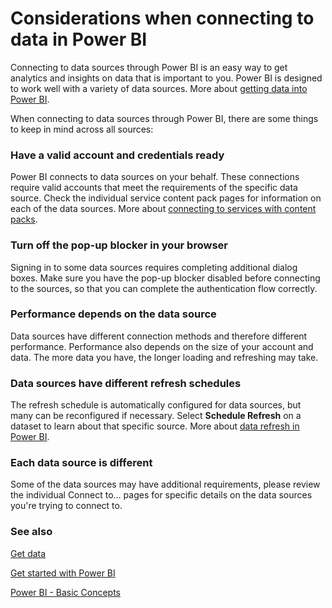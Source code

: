 <properties 
   pageTitle="Considerations when connecting to data in Power BI"
   description="Considerations when connecting to data in Power BI"
   services="powerbi" 
   documentationCenter="" 
   authors="maggiesMSFT" 
   manager="mblythe" 
   editor=""
   tags=""/>
 
<tags
   ms.service="powerbi"
   ms.devlang="NA"
   ms.topic="article"
   ms.tgt_pltfrm="NA"
   ms.workload="powerbi"
   ms.date="01/21/2016"
   ms.author="maggies"/>
# Considerations when connecting to data in Power BI

Connecting to data sources through Power BI is an easy way to get analytics and insights on data that is important to you. Power BI is designed to work well with a variety of data sources. More about [getting data into Power BI](powerbi-service-get-data.md).

When connecting to data sources through Power BI, there are some things to keep in mind across all sources:

### Have a valid account and credentials ready

Power BI connects to data sources on your behalf. These connections require valid accounts that meet the requirements of the specific data source. Check the individual service content pack pages for information on each of the data sources. More about [connecting to services with content packs](powerbi-content-packs-services.md).

### Turn off the pop-up blocker in your browser

Signing in to some data sources requires completing additional dialog boxes. Make sure you have the pop-up blocker disabled before connecting to the sources, so that you can complete the authentication flow correctly.

### Performance depends on the data source

Data sources have different connection methods and therefore different performance. Performance also depends on the size of your account and data. The more data you have, the longer loading and refreshing may take.

### Data sources have different refresh schedules

The refresh schedule is automatically configured for data sources, but many can be reconfigured if necessary. Select **Schedule Refresh** on a dataset to learn about that specific source. More about [data refresh in Power BI](powerbi-refresh-data.md).

### Each data source is different

Some of the data sources may have additional requirements, please review the individual Connect to… pages for specific details on the data sources you're trying to connect to.

### See also

[Get data](powerbi-service-get-data.md)

[Get started with Power BI](powerbi-service-get-started.md) 

[Power BI - Basic Concepts](powerbi-service-basic-concepts.md)


